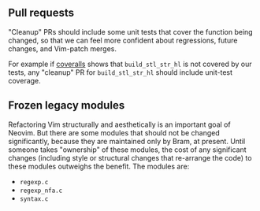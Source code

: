 ## Pull requests

"Cleanup" PRs should include some unit tests that cover the function being changed, so that we can feel more confident about regressions, future changes, and Vim-patch merges.

For example if [coveralls](https://coveralls.io/builds/3555525/source?filename=src%2Fnvim%2Fbuffer.c) shows that `build_stl_str_hl` is not covered by our tests, any "cleanup" PR for `build_stl_str_hl` should include unit-test coverage.

## Frozen legacy modules

Refactoring Vim structurally and aesthetically is an important goal of Neovim. But there are some modules that should not be changed significantly, because they are maintained only by Bram, at present. Until someone takes "ownership" of these modules, the cost of any significant changes (including style or structural changes that re-arrange the code) to these modules outweighs the benefit. The modules are:

- `regexp.c`
- `regexp_nfa.c`
- `syntax.c`